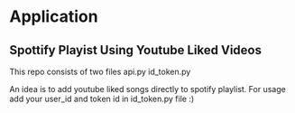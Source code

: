 # Application 
## Spottify Playist Using Youtube Liked Videos 
This repo consists of two files api.py id_token.py

An idea is to add youtube liked songs directly to spotify playlist. For usage add your user_id and token id in id_token.py file :)
